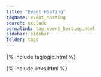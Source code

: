 ```yaml
---
title: "Event Hosting"
tagName: event_hosting
search: exclude
permalink: tag_event_hosting.html
sidebar: sidebar
folder: tags
---
```

{% include taglogic.html %}

{% include links.html %}
